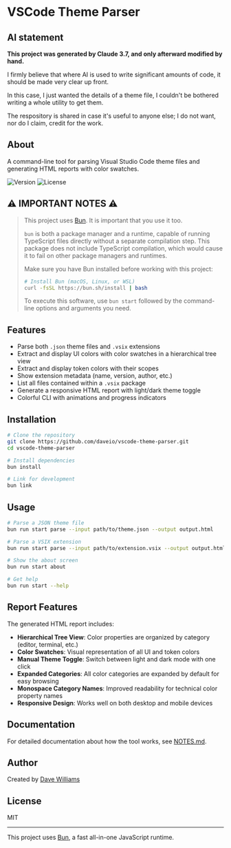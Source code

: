 # VSCode Theme Parser

## AI statement

**This project was generated by Claude 3.7, and only afterward modified by hand.**

I firmly believe that where AI is used to write significant amounts of code, it should be made very clear up front.

In this case, I just wanted the details of a theme file, I couldn't be bothered writing a whole utility to get them.

The respository is shared in case it's useful to anyone else; I do not want, nor do I claim, credit for the work.

## About

A command-line tool for parsing Visual Studio Code theme files and generating HTML reports with color swatches.

![Version](https://img.shields.io/badge/version-1.0.0-blue.svg)
![License](https://img.shields.io/badge/license-MIT-green.svg)

## ⚠️ IMPORTANT NOTES ⚠️

> This project uses [Bun](https://bun.sh). It is important that you use it too.
>
> `bun` is both a package manager and a runtime, capable of running TypeScript files directly without a separate compilation step. This package does not include TypeScript compilation, which would cause it to fail on other package managers and runtimes.
>
> Make sure you have Bun installed before working with this project:
>
> ```bash
> # Install Bun (macOS, Linux, or WSL)
> curl -fsSL https://bun.sh/install | bash
> ```
>
> To execute this software, use `bun start` followed by the command-line options and arguments you need.

## Features

- Parse both `.json` theme files and `.vsix` extensions
- Extract and display UI colors with color swatches in a hierarchical tree view
- Extract and display token colors with their scopes
- Show extension metadata (name, version, author, etc.)
- List all files contained within a `.vsix` package
- Generate a responsive HTML report with light/dark theme toggle
- Colorful CLI with animations and progress indicators

## Installation

```bash
# Clone the repository
git clone https://github.com/daveio/vscode-theme-parser.git
cd vscode-theme-parser

# Install dependencies
bun install

# Link for development
bun link
```

## Usage

```bash
# Parse a JSON theme file
bun run start parse --input path/to/theme.json --output output.html

# Parse a VSIX extension
bun run start parse --input path/to/extension.vsix --output output.html

# Show the about screen
bun run start about

# Get help
bun run start --help
```

## Report Features

The generated HTML report includes:

- **Hierarchical Tree View**: Color properties are organized by category (editor, terminal, etc.)
- **Color Swatches**: Visual representation of all UI and token colors
- **Manual Theme Toggle**: Switch between light and dark mode with one click
- **Expanded Categories**: All color categories are expanded by default for easy browsing
- **Monospace Category Names**: Improved readability for technical color property names
- **Responsive Design**: Works well on both desktop and mobile devices

## Documentation

For detailed documentation about how the tool works, see [NOTES.md](NOTES.md).

## Author

Created by [Dave Williams](https://dave.io)

## License

MIT

---

This project uses [Bun](https://bun.sh), a fast all-in-one JavaScript runtime.
